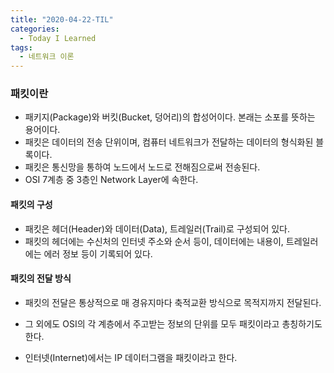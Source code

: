 ```yaml
---
title: "2020-04-22-TIL"
categories: 
  - Today I Learned
tags:
  - 네트워크 이론
---
```


### 패킷이란
  - 패키지(Package)와 버킷(Bucket, 덩어리)의 합성어이다. 본래는 소포를 뜻하는 용어이다.
  - 패킷은 데이터의 전송 단위이며, 컴퓨터 네트워크가 전달하는 데이터의 형식화된 블록이다.
  - 패킷은 통신망을 통하여 노드에서 노드로 전해짐으로써 전송된다.
  - OSI 7계층 중 3층인 Network Layer에 속한다.
  #### 패킷의 구성
  - 패킷은 헤더(Header)와 데이터(Data), 트레일러(Trail)로 구성되어 있다.
  - 패킷의 헤더에는 수신처의 인터넷 주소와 순서 등이, 데이터에는 내용이, 트레일러에는 에러 정보 등이 기록되어 있다.
  #### 패킷의 전달 방식
  - 패킷의 전달은 통상적으로 매 경유지마다 축적교환 방식으로 목적지까지 전달된다.
  
  - 그 외에도 OSI의 각 계층에서 주고받는 정보의 단위를 모두 패킷이라고 총칭하기도 한다.
  - 인터넷(Internet)에서는 IP 데이터그램을 패킷이라고 한다.
  
